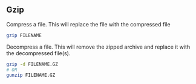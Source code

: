 ## Gzip

Compress a file.  This will replace the file with the compressed file

```bash
gzip FILENAME
```

Decompress a file.  This will remove the zipped archive and replace it with the decompressed file(s).

```bash
gzip -d FILENAME.GZ
# OR
gunzip FILENAME.GZ
```

